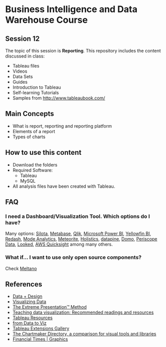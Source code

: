 # Business Intelligence and Data Warehouse Course

## Session 12

The topic of this session is **Reporting**. This repository includes the content discussed in class:

  - Tableau files
  - Videos
  - Data Sets
  - Guides
  - Introduction to Tableau
  - Self-learning Tutorials
  - Samples from http://www.tableaubook.com/
  
## Main Concepts

  - What is report, reporting and reporting platform
  - Elements of a report
  - Types of charts
  
## How to use this content

  - Download the folders
  - Required Software:
	  - Tableau
	  - MySQL
  - All analysis files have been created with Tableau.
  
## FAQ
  
### I need a Dashboard/Visualization Tool. Which options do I have?

Many options: [Silota](http://www.silota.com), [Metabase](https://www.metabase.com), [Qlik](https://www.qlik.com), [Microsoft Power BI](https://powerbi.microsoft.com/en-us/), [Yellowfin BI](https://www.yellowfinbi.com), [Redash](https://redash.io), [Mode Analytics](https://modeanalytics.com), [Meteorite](https://www.meteorite.bi), [Holistics](https://www.holistics.io), [datapine](https://www.datapine.com), [Domo](https://www.domo.com), [Periscope Data](https://www.periscopedata.com), [Looked](https://looker.com), [AWS Quicksight](https://aws.amazon.com/quicksight/) among many others.

### What if... I want to use only open source components?

Check [Meltano](https://gitlab.com/meltano/meltano#meltano-model)
  
## References
  
   - [Data + Design](https://infoactive.co/data-design/titlepage01.html)
   - [Visualizing Data](http://www.visualisingdata.com/resources/)
   - [The Extreme Presentation™ Method](https://extremepresentation.com)
   - [Teaching data visualization: Recommended readings and resources](http://www.mulinblog.com/teaching-data-visualization-recommended-readings-and-resources/)
   - [Tableau Resources](https://public.tableau.com/en-us/s/resources)
   - [from Data to Viz](https://www.data-to-viz.com)
   - [Tableau Extensions Gallery](https://extensiongallery.tableau.com)
   - [The Chartmaker Directory, a comparison for visual tools and libraries](http://chartmaker.visualisingdata.com)
   - [Financial Times | Graphics](https://www.ft.com/graphics)
